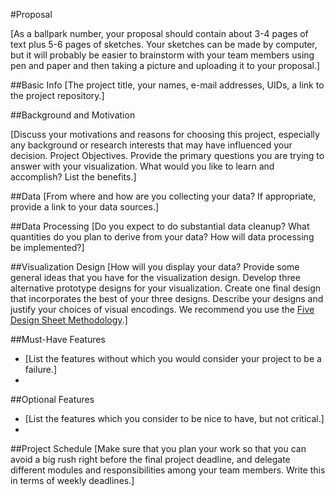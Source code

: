 #Proposal

[As a ballpark number, your proposal should contain about 3-4 pages of text plus 5-6 pages of sketches. Your sketches can be made by computer, but it will probably be easier to brainstorm with your team members using pen and paper and then taking a picture and uploading it to your proposal.]

##Basic Info
[The project title, your names, e-mail addresses, UIDs, a link to the project repository.]

##Background and Motivation

[Discuss your motivations and reasons for choosing this project, especially any background or research interests that may have influenced your decision.
Project Objectives. Provide the primary questions you are trying to answer with your visualization. What would you like to learn and accomplish? List the benefits.]

##Data
[From where and how are you collecting your data? If appropriate, provide a link to your data sources.]

##Data Processing
[Do you expect to do substantial data cleanup? What quantities do you plan to derive from your data? How will data processing be implemented?]

##Visualization Design
[How will you display your data? Provide some general ideas that you have for the visualization design. Develop three alternative prototype designs for your visualization. Create one final design that incorporates the best of your three designs. Describe your designs and justify your choices of visual encodings. We recommend you use the [Five Design Sheet Methodology](http://fds.design/).]

##Must-Have Features

- [List the features without which you would consider your project to be a failure.]
-


##Optional Features

- [List the features which you consider to be nice to have, but not critical.]
-


##Project Schedule
[Make sure that you plan your work so that you can avoid a big rush right before the final project deadline, and delegate different modules and responsibilities among your team members. Write this in terms of weekly deadlines.]